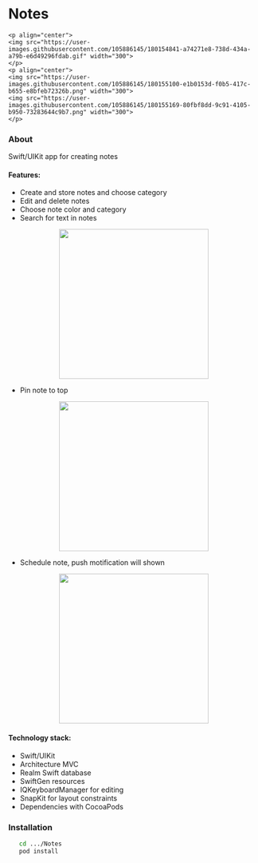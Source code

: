 # Notes #

    <p align="center">
    <img src="https://user-images.githubusercontent.com/105886145/180154841-a74271e8-738d-434a-a79b-e6d49296fdab.gif" width="300">
    </p>
    <p align="center">
    <img src="https://user-images.githubusercontent.com/105886145/180155100-e1b0153d-f0b5-417c-b655-e8bfeb72326b.png" width="300">
    <img src="https://user-images.githubusercontent.com/105886145/180155169-80fbf8dd-9c91-4105-b950-73283644c9b7.png" width="300">
    </p>
    
### About ###
Swift/UIKit app for creating notes

#### Features: ####
  - Create and store notes and choose category
  - Edit and delete notes
  - Choose note color and category 
  - Search for text in notes
  <p align="center">
    <img src="https://user-images.githubusercontent.com/105886145/180154967-a50c40b2-a928-4a15-a233-52cc51e36e21.gif" width="300">
  </p>
  
  - Pin note to top
  
  <p align="center">
    <img src="https://user-images.githubusercontent.com/105886145/180154915-5562d3f8-59d6-4d13-b15d-d541c6ffae8d.gif" width="300">
  </p>
  
  - Schedule note, push motification will shown
  
  <p align="center">
    <img src="https://user-images.githubusercontent.com/105886145/180154996-e4928431-07db-4be4-ae16-701dbdec4293.gif" width="300">
  </p>

#### Technology stack: ####
  - Swift/UIKit
  - Architecture MVC
  - Realm Swift database
  - SwiftGen resources
  - IQKeyboardManager for editing
  - SnapKit for layout constraints
  - Dependencies with CocoaPods

### Installation ####
```sh
   cd .../Notes
   pod install 
```
